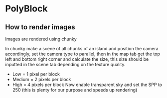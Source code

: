 # PolyBlock

## How to render images
Images are rendered using chunky

In chunky make a scene of all chunks of an island and position the camera accordingly,
set the camera type to parallel, then in the map tab get the top left and bottom right corner and calculate the size,
this size should be inputted in the scene tab depending on the texture quality.
- Low = 1 pixel per block
- Medium = 2 pixels per block
- High = 4 pixels per block
Now enable transparent sky and set the SPP to 250 (this is plenty for our purpose and speeds up rendering)